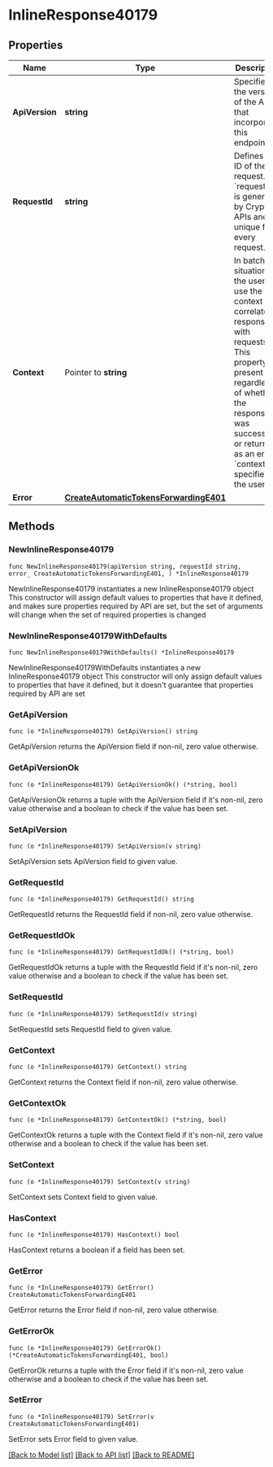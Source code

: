 # InlineResponse40179

## Properties

Name | Type | Description | Notes
------------ | ------------- | ------------- | -------------
**ApiVersion** | **string** | Specifies the version of the API that incorporates this endpoint. | 
**RequestId** | **string** | Defines the ID of the request. The &#x60;requestId&#x60; is generated by Crypto APIs and it&#39;s unique for every request. | 
**Context** | Pointer to **string** | In batch situations the user can use the context to correlate responses with requests. This property is present regardless of whether the response was successful or returned as an error. &#x60;context&#x60; is specified by the user. | [optional] 
**Error** | [**CreateAutomaticTokensForwardingE401**](CreateAutomaticTokensForwardingE401.md) |  | 

## Methods

### NewInlineResponse40179

`func NewInlineResponse40179(apiVersion string, requestId string, error_ CreateAutomaticTokensForwardingE401, ) *InlineResponse40179`

NewInlineResponse40179 instantiates a new InlineResponse40179 object
This constructor will assign default values to properties that have it defined,
and makes sure properties required by API are set, but the set of arguments
will change when the set of required properties is changed

### NewInlineResponse40179WithDefaults

`func NewInlineResponse40179WithDefaults() *InlineResponse40179`

NewInlineResponse40179WithDefaults instantiates a new InlineResponse40179 object
This constructor will only assign default values to properties that have it defined,
but it doesn't guarantee that properties required by API are set

### GetApiVersion

`func (o *InlineResponse40179) GetApiVersion() string`

GetApiVersion returns the ApiVersion field if non-nil, zero value otherwise.

### GetApiVersionOk

`func (o *InlineResponse40179) GetApiVersionOk() (*string, bool)`

GetApiVersionOk returns a tuple with the ApiVersion field if it's non-nil, zero value otherwise
and a boolean to check if the value has been set.

### SetApiVersion

`func (o *InlineResponse40179) SetApiVersion(v string)`

SetApiVersion sets ApiVersion field to given value.


### GetRequestId

`func (o *InlineResponse40179) GetRequestId() string`

GetRequestId returns the RequestId field if non-nil, zero value otherwise.

### GetRequestIdOk

`func (o *InlineResponse40179) GetRequestIdOk() (*string, bool)`

GetRequestIdOk returns a tuple with the RequestId field if it's non-nil, zero value otherwise
and a boolean to check if the value has been set.

### SetRequestId

`func (o *InlineResponse40179) SetRequestId(v string)`

SetRequestId sets RequestId field to given value.


### GetContext

`func (o *InlineResponse40179) GetContext() string`

GetContext returns the Context field if non-nil, zero value otherwise.

### GetContextOk

`func (o *InlineResponse40179) GetContextOk() (*string, bool)`

GetContextOk returns a tuple with the Context field if it's non-nil, zero value otherwise
and a boolean to check if the value has been set.

### SetContext

`func (o *InlineResponse40179) SetContext(v string)`

SetContext sets Context field to given value.

### HasContext

`func (o *InlineResponse40179) HasContext() bool`

HasContext returns a boolean if a field has been set.

### GetError

`func (o *InlineResponse40179) GetError() CreateAutomaticTokensForwardingE401`

GetError returns the Error field if non-nil, zero value otherwise.

### GetErrorOk

`func (o *InlineResponse40179) GetErrorOk() (*CreateAutomaticTokensForwardingE401, bool)`

GetErrorOk returns a tuple with the Error field if it's non-nil, zero value otherwise
and a boolean to check if the value has been set.

### SetError

`func (o *InlineResponse40179) SetError(v CreateAutomaticTokensForwardingE401)`

SetError sets Error field to given value.



[[Back to Model list]](../README.md#documentation-for-models) [[Back to API list]](../README.md#documentation-for-api-endpoints) [[Back to README]](../README.md)


